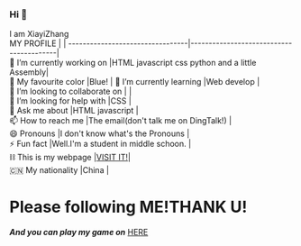 ### Hi 👋  
I am XiayiZhang  
MY PROFILE                       |                                         |
---------------------------------|-----------------------------------------|  
🔭 I’m currently working on      |HTML javascript css python and a little Assembly|  
🎨 My favourite color            |Blue!                                    |
🌱 I’m currently learning        |Web develop                              |  
👯 I’m looking to collaborate on |                                         |  
🤔 I’m looking for help with     |CSS                                      |  
💬 Ask me about                  |HTML javascript                          |  
📫 How to reach me               |The email(don't talk me on DingTalk!)    |  
😄 Pronouns                      |I don't know what's the Pronouns         |  
⚡  Fun fact                      |Well.I'm a student in middle schoon.     |  
⛓️ This is my webpage            |[VISIT IT!](https://xiayizhang.github.io)|  
🇨🇳 My nationality                |China                                    |  
# Please following ME!THANK U!  
***And you can play my game on*** [HERE](https://xiayizhang.github.io/bomb_weeper)  
